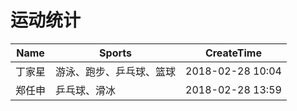 # 运动统计
 Name | Sports  | CreateTime 
----|------|-----
 丁家星 | 游泳、跑步、乒乓球、篮球  | 2018-02-28 10:04
  郑任申 | 乒乓球、滑冰 | 2018-02-28 13:59
 

